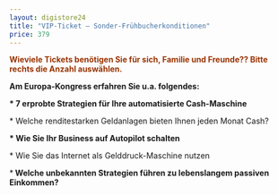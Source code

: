 ```yaml
---
layout: digistore24
title: "VIP-Ticket – Sonder-Frühbucherkonditionen"
price: 379
---
```

<p><span style="color:#993300;"><strong>Wieviele Tickets ben&#xF6;tigen Sie f&#xFC;r sich, Familie und Freunde?? Bitte rechts die Anzahl ausw&#xE4;hlen.</strong></span></p>
<p><strong>Am Europa-Kongress erfahren Sie u.a. folgendes:</strong></p>
<p><strong>* 7 erprobte Strategien f&#xFC;r Ihre automatisierte Cash-Maschine</strong></p>
<p>* Welche renditestarken Geldanlagen bieten Ihnen jeden Monat Cash?</p>
<p><strong>* Wie Sie Ihr Business auf Autopilot schalten</strong></p>
<p>* Wie Sie das Internet als Gelddruck-Maschine nutzen</p>
<p>*<strong> Welche unbekannten Strategien f&#xFC;hren zu lebenslangem passiven Einkommen?</strong></p>
<p>&#xA0;</p>
<p>&#xA0;</p>